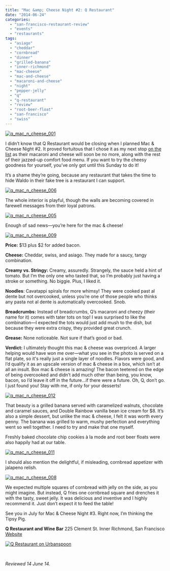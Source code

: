 ```yaml
---
title: "Mac &amp; Cheese Night #2: Q Restaurant"
date: "2014-06-24"
categories: 
  - "san-francisco-restaurant-review"
  - "events"
  - "restaurants"
tags: 
  - "asiago"
  - "cheddar"
  - "cornbread"
  - "dinner"
  - "grilled-banana"
  - "inner-richmond"
  - "mac-cheese"
  - "mac-and-cheese"
  - "macaroni-and-cheese"
  - "night"
  - "pepper-jelly"
  - "q"
  - "q-restaurant"
  - "review"
  - "root-beer-float"
  - "san-francisco"
  - "swiss"
---
```


[![q_mac_n_cheese_001](http://s3.amazonaws.com/thegourmez-wpmedia/2014/06/q_mac_n_cheese_001-298x500.jpg)](http://www.thegourmez.com/2014/06/mac-cheese-night-2-q-restaurant/q_mac_n_cheese_001/)

I didn’t know that Q Restaurant would be closing when I planned Mac & Cheese Night #2. It proved fortuitous that I chose it as my next stop [on the list](http://www.7x7.com/eat-drink/10-best-mac-n-cheeses-bay-area) as their macaroni and cheese will soon be no more, along with the rest of their jazzed-up comfort food menu. If you want to try the cheesy goodness for yourself, you’ve only got until this Sunday to do it!

It’s a shame they’re going, because any restaurant that takes the time to hide Waldo in their fake tree is a restaurant I can support.

[![q_mac_n_cheese_006](http://s3.amazonaws.com/thegourmez-wpmedia/2014/06/q_mac_n_cheese_006-500x332.jpg)](http://www.thegourmez.com/2014/06/mac-cheese-night-2-q-restaurant/q_mac_n_cheese_006/)

The whole interior is playful, though the walls are becoming covered in farewell messages from their loyal patrons.

[![q_mac_n_cheese_005](http://s3.amazonaws.com/thegourmez-wpmedia/2014/06/q_mac_n_cheese_005-500x332.jpg)](http://www.thegourmez.com/2014/06/mac-cheese-night-2-q-restaurant/q_mac_n_cheese_005/)

Enough of sad news—you’re here for the mac & cheese!

[![q_mac_n_cheese_009](http://s3.amazonaws.com/thegourmez-wpmedia/2014/06/q_mac_n_cheese_009-500x332.jpg)](http://www.thegourmez.com/2014/06/mac-cheese-night-2-q-restaurant/q_mac_n_cheese_009/)

**Price:** $13 plus $2 for added bacon.

**Cheese:** Cheddar, swiss, and asiago. They made for a saucy, tangy combination.

**Creamy vs. Stringy:** Creamy, assuredly. Strangely, the sauce held a hint of tomato. But I’m the only one who tasted that, so I’m probably just having a stroke or something. No biggie. Plus, I liked it.

**Noodles**: Cavatappi spirals for more whimsy! They were cooked past al dente but not overcooked, unless you’re one of those people who thinks any pasta not al dente is automatically overcooked. Snob.

**Breadcrumbs:** Instead of breadcrumbs, Q’s macaroni and cheezy (their name for it) comes with tater tots on top! I was surprised to like the combination—I expected the tots would just add mush to the dish, but because they were extra crispy, they provided great crunch.

**Grease:** None noticeable. Not sure if that’s good or bad.

**Verdict:** I ultimately thought this mac & cheese was overpriced. A larger helping would have won me over—what you see in the photo is served on a flat plate, so it's really just a single layer of noodles. Flavors were good, and I’d qualify it as an upscale version of mac & cheese in a box, which isn’t at all an insult. Box mac & cheese is amazing! The bacon teetered on the edge of being overcooked and didn’t add much other than being, you know, bacon, so I’d leave it off in the future…if there were a future. Oh, Q, don’t go. I just found you! Stay with me, if only for your desserts!

[![q_mac_n_cheese_012](http://s3.amazonaws.com/thegourmez-wpmedia/2014/06/q_mac_n_cheese_012-500x332.jpg)](http://www.thegourmez.com/2014/06/mac-cheese-night-2-q-restaurant/q_mac_n_cheese_012/)

That beauty is a grilled banana served with caramelized walnuts, chocolate and caramel sauces, and Double Rainbow vanilla bean ice cream for $8. It’s also a simple dessert, but unlike the mac & cheese, I felt it was worth every penny. The banana was grilled to warm, mushy perfection and everything went so well together. I need to try and make that one myself.

Freshly baked chocolate chip cookies à la mode and root beer floats were also happily had at our table.

[![q_mac_n_cheese_011](http://s3.amazonaws.com/thegourmez-wpmedia/2014/06/q_mac_n_cheese_011-332x500.jpg)](http://www.thegourmez.com/2014/06/mac-cheese-night-2-q-restaurant/q_mac_n_cheese_011/)

I should also mention the delightful, if misleading, cornbread appetizer with jalapeno relish.

[![q_mac_n_cheese_008](http://s3.amazonaws.com/thegourmez-wpmedia/2014/06/q_mac_n_cheese_008-500x329.jpg)](http://www.thegourmez.com/2014/06/mac-cheese-night-2-q-restaurant/q_mac_n_cheese_008/)

We expected multiple squares of cornbread with jelly on the side, as you might imagine. But instead, Q fries one cornbread square and drenches it with the tasty, sweet jelly. It was delicious and inventive and I highly recommend it. Just don’t expect it to feed the table!

See you in July for Mac & Cheese Night #3. Right now, I’m thinking the Tipsy Pig.

**Q Restaurant and Wine Bar** 225 Clement St. Inner Richmond, San Francisco [Website](http://www.qrestaurant.com/)

[![Q Restaurant on Urbanspoon](http://www.urbanspoon.com/b/link/182272/minilink.gif)](http://www.urbanspoon.com/r/6/182272/restaurant/Richmond/Q-Restaurant-San-Francisco)

 

_Reviewed 14 June 14._
